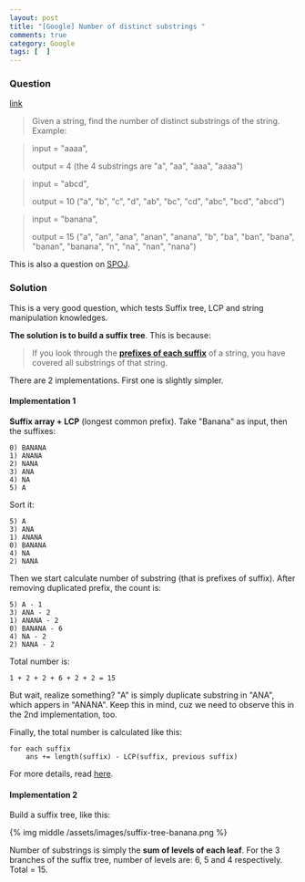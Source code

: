 ```yaml
---
layout: post
title: "[Google] Number of distinct substrings "
comments: true
category: Google
tags: [  ]
---
```


### Question 

[link](http://www.quora.com/Given-a-string-how-do-I-find-the-number-of-distinct-substrings-of-the-string)

> Given a string, find the number of distinct substrings of the string. Example:

>input = "aaaa", 
>
>output = 4 (the 4 substrings are "a", "aa", "aaa", "aaaa")

>input = "abcd", 
>
>output = 10 ("a", "b", "c", "d", "ab", "bc", "cd", "abc", "bcd", "abcd")

>input = "banana", 
>
>output = 15 ("a", "an", "ana", "anan", "anana", "b", "ba", "ban", "bana", "banan", "banana", "n", "na", "nan", "nana")

This is also a question on [SPOJ](http://www.spoj.com/problems/DISUBSTR/). 

### Solution

This is a very good question, which tests Suffix tree, LCP and string manipulation knowledges. 

__The solution is to build a suffix tree__. This is because: 

> If you look through the __[prefixes of each suffix](http://qr.ae/6o6Nk)__ of a string, you have covered all substrings of that string. 

There are 2 implementations. First one is slightly simpler. 

#### Implementation 1

__Suffix array + LCP__ (longest common prefix). Take "Banana" as input, then the suffixes: 

    0) BANANA
    1) ANANA
    2) NANA
    3) ANA
    4) NA
    5) A

Sort it: 

    5) A
    3) ANA
    1) ANANA
    0) BANANA
    4) NA
    2) NANA

Then we start calculate number of substring (that is prefixes of suffix). After removing duplicated prefix, the count is: 

    5) A - 1
    3) ANA - 2
    1) ANANA - 2
    0) BANANA - 6
    4) NA - 2
    2) NANA - 2

Total number is: 

    1 + 2 + 2 + 6 + 2 + 2 = 15

But wait, realize something? "A" is simply duplicate substring in "ANA", which appers in "ANANA". Keep this in mind, cuz we need to observe this in the 2nd implementation, too.

Finally, the total number is calculated like this: 

    for each suffix
        ans += length(suffix) - LCP(suffix, previous suffix)

For more details, read [here](http://qr.ae/6o6Nk).

#### Implementation 2

Build a suffix tree, like this: 

{% img middle /assets/images/suffix-tree-banana.png %}

Number of substrings is simply the __sum of levels of each leaf__. For the 3 branches of the suffix tree, number of levels are: 6, 5 and 4 respectively. Total = 15. 
